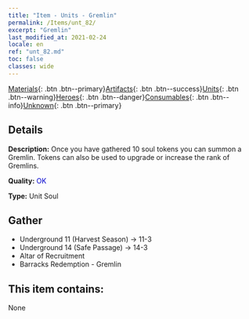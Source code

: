 ```yaml
---
title: "Item - Units - Gremlin"
permalink: /Items/unt_82/
excerpt: "Gremlin"
last_modified_at: 2021-02-24
locale: en
ref: "unt_82.md"
toc: false
classes: wide
---
```

 [Materials](/Items/){: .btn .btn--primary}[Artifacts](/Items/Artifacts/){: .btn .btn--success}[Units](/Items/Units/){: .btn .btn--warning}[Heroes](/Items/Heroes/){: .btn .btn--danger}[Consumables](/Items/Consumables/){: .btn .btn--info}[Unknown](/Items/Unknown/){: .btn .btn--primary}

## Details
 **Description:** Once you have gathered 10 soul tokens you can summon a Gremlin. Tokens can also be used to upgrade or increase the rank of Gremlins.

 **Quality:** <span style="color: #0000CD">OK</span>

 **Type:** Unit Soul

## Gather

*    Underground 11 (Harvest Season) -> 11-3 
*    Underground 14 (Safe Passage) -> 14-3 
*    Altar of Recruitment 
*    Barracks Redemption - Gremlin 

## This item contains:

  None

